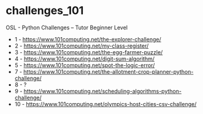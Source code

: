 # challenges_101
OSL - Python Challenges – Tutor Beginner Level

- 1 - https://www.101computing.net/the-explorer-challenge/
- 2 - https://www.101computing.net/my-class-register/
- 3 - https://www.101computing.net/the-egg-farmer-puzzle/
- 4 - https://www.101computing.net/digit-sum-algorithm/
- 5 - https://www.101computing.net/spot-the-logic-error/
- 7 - https://www.101computing.net/the-allotment-crop-planner-python-challenge/
- 8 - ?
- 9 - https://www.101computing.net/scheduling-algorithms-python-challenge/
- 10 - https://www.101computing.net/olympics-host-cities-csv-challenge/
